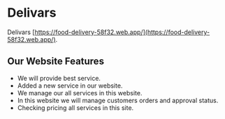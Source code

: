# Delivars

Delivars [https://food-delivery-58f32.web.app/](https://food-delivery-58f32.web.app/).

## Our Website Features
* We will provide best service.
* Added a new service in our website.
* We manage our all services in this website.
* In this website we will manage customers orders and approval status.
* Checking pricing all services in this site.


